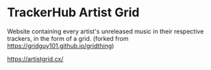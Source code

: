 # TrackerHub Artist Grid

Website containing every artist's unreleased music in their respective trackers, in the form of a grid. (forked from https://gridguy101.github.io/gridthing)

https://artistgrid.cx/
